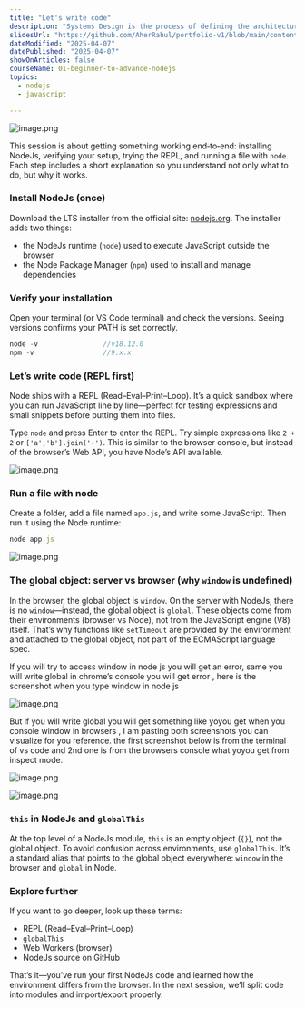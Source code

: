 ```yaml
---
title: "Let's write code"
description: "Systems Design is the process of defining the architecture, components, modules, interfaces, and data for a system to satisfy specified requirements. It involves translating user requirements into a detailed blueprint that guides the implementation phase. The goal is to create a well-organized and efficient structure that meets the intended purpose while considering factors like scalability, maintainability, and performance."
slidesUrl: "https://github.com/AherRahul/portfolio-v1/blob/main/content/articles"
dateModified: "2025-04-07"
datePublished: "2025-04-07"
showOnArticles: false
courseName: 01-beginner-to-advance-nodejs
topics:
  - nodejs
  - javascript

---
```


![image.png](https://res.cloudinary.com/duojkrgue/image/upload/v1757930702/Portfolio/nodeJsCourse/3_xveryy.png)

<!-- # 📖 My Personal Notes – Let’s write code -->

This session is about getting something working end‑to‑end: installing NodeJs, verifying your setup, trying the REPL, and running a file with `node`. Each step includes a short explanation so you understand not only what to do, but why it works.

### Install NodeJs (once)

Download the LTS installer from the official site: [nodejs.org](https://nodejs.org/). The installer adds two things:
- the NodeJs runtime (`node`) used to execute JavaScript outside the browser
- the Node Package Manager (`npm`) used to install and manage dependencies

### Verify your installation

Open your terminal (or VS Code terminal) and check the versions. Seeing versions confirms your PATH is set correctly.

```jsx
node -v                //v18.12.0
npm -v                 //9.x.x
```


### Let’s write code (REPL first)

Node ships with a REPL (Read–Eval–Print–Loop). It’s a quick sandbox where you can run JavaScript line by line—perfect for testing expressions and small snippets before putting them into files.

Type `node` and press Enter to enter the REPL. Try simple expressions like `2 + 2` or `['a','b'].join('-')`. This is similar to the browser console, but instead of the browser’s Web API, you have Node’s API available.

![image.png](https://i.ibb.co/fDHCd6p/3.jpg)

### Run a file with node

Create a folder, add a file named `app.js`, and write some JavaScript. Then run it using the Node runtime:

```jsx
node app.js
```

![image.png](https://i.ibb.co/vHyGmq6/4.jpg)

### The global object: server vs browser (why `window` is undefined)

In the browser, the global object is `window`. On the server with NodeJs, there is no `window`—instead, the global object is `global`. These objects come from their environments (browser vs Node), not from the JavaScript engine (V8) itself. That’s why functions like `setTimeout` are provided by the environment and attached to the global object, not part of the ECMAScript language spec.

If you will try to access window in node js you will get an error, same you will write global in chrome’s console you will get error , here is the screenshot when you type window in node js

![image.png](https://i.ibb.co/Ykr7dy2/5.jpg)

But if you will write global you will get something like yoyou get when you console window in browsers , I am pasting both screenshots you can visualize for you reference. the first screenshot below is from the terminal of vs code and 2nd one is from the browsers console what yoyou get from inspect mode.

![image.png](https://i.ibb.co/5sySj04/6.jpg)

![image.png](https://i.ibb.co/47PH8Ch/7.jpg)

### `this` in NodeJs and `globalThis`

At the top level of a NodeJs module, `this` is an empty object (`{}`), not the global object. To avoid confusion across environments, use `globalThis`. It’s a standard alias that points to the global object everywhere: `window` in the browser and `global` in Node.

### Explore further

If you want to go deeper, look up these terms:

- REPL (Read–Eval–Print–Loop)
- `globalThis`
- Web Workers (browser)
- NodeJs source on GitHub


That’s it—you’ve run your first NodeJs code and learned how the environment differs from the browser. In the next session, we’ll split code into modules and import/export properly.

